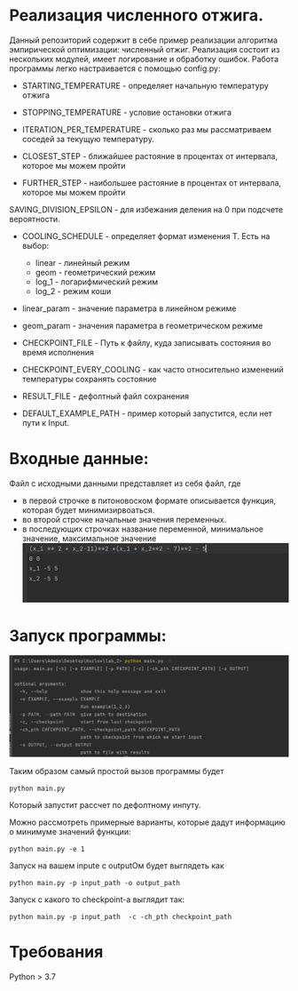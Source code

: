 # Реализация численного отжига.
Данный репозиторий содержит в себе пример реализации алгоритма эмпирической оптимизации: численный отжиг.
Реализация состоит из нескольких модулей, имеет логирование и обработку ошибок.
Работа программы легко настраивается с помощью config.py:
* STARTING_TEMPERATURE - определяет начальную температуру отжига
* STOPPING_TEMPERATURE - условие остановки отжига
* ITERATION_PER_TEMPERATURE - сколько раз мы рассматриваем соседей за текущую температуру.

* CLOSEST_STEP - ближайшее растояние в процентах от интервала, которое мы можем пройти
* FURTHER_STEP - наибольшее растояние в процентах от интервала, которое мы можем пройти

SAVING_DIVISION_EPSILON - для избежания деления на 0 при подсчете вероятности.


* COOLING_SCHEDULE - определяет формат изменения T. Есть на выбор:
  * linear - линейный режим
  * geom - геометрический режим
  * log_1 - логарифмический режим
  * log_2 - режим коши

* linear_param - значение параметра в  линейном режиме
* geom_param - значения параметра в геометрическом режиме

* CHECKPOINT_FILE - Путь к файлу, куда записывать состояния во время исполнения
* CHECKPOINT_EVERY_COOLING - как часто относительно изменений температуры сохранять состояние

* RESULT_FILE - дефолтный файл сохранения

* DEFAULT_EXAMPLE_PATH - пример который запустится, если нет пути к Input.


# Входные данные:
Файл с исходными данными представляет из себя файл, где
* в первой строчке в питоновоском формате описывается функция, которая будет минимизирвоаться.
* во второй строчке начальные значения переменных.
* в последующих строчках название переменной, минимальное значение, максимальное значение
![alt text](imgs/input_example.PNG)
# Запуск программы:
![alt text](imgs/example_h.PNG)

Таким образом самый простой вызов программы будет
```
python main.py
```
Который запустит рассчет по дефолтному инпуту.

Можно рассмотреть примерные варианты, которые дадут информацию о минимуме значений функции:
````commandline
python main.py -e 1
````
Запуск на вашем inpute c outputОм будет выглядеть как
```commandline
python main.py -p input_path -o output_path
```

Запуск с какого то checkpoint-а выглядит так:
```commandline
python main.py -p input_path  -c -ch_pth checkpoint_path
```
# Требования
Python > 3.7
